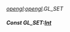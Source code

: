 _[opengl](../../modules/opengl/opengl-module.md):[opengl](../../modules/opengl/opengl-module.md).GL\_SET_
##### Const GL\_SET:[Int](../../modules/wonkey/wonkey-types-int.md)
